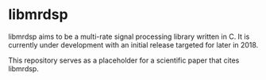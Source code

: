 # libmrdsp

libmrdsp aims to be a multi-rate signal processing library written in C.
It is currently under development with an initial release targeted for later in 2018.

This repository serves as a placeholder for a scientific paper that cites libmrdsp.